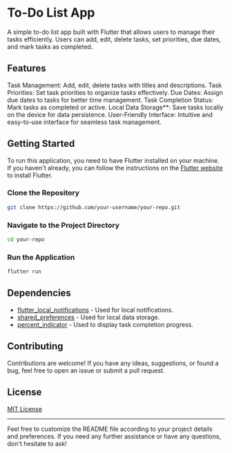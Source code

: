 # To-Do List App

A simple to-do list app built with Flutter that allows users to manage their tasks efficiently. Users can add, edit, delete tasks, set priorities, due dates, and mark tasks as completed.

## Features

Task Management: Add, edit, delete tasks with titles and descriptions.
Task Priorities: Set task priorities to organize tasks effectively.
Due Dates: Assign due dates to tasks for better time management.
Task Completion Status: Mark tasks as completed or active.
Local Data Storage**: Save tasks locally on the device for data persistence.
User-Friendly Interface: Intuitive and easy-to-use interface for seamless task management.



## Getting Started

To run this application, you need to have Flutter installed on your machine. If you haven't already, you can follow the instructions on the [Flutter website](https://flutter.dev/docs/get-started/install) to install Flutter.

### Clone the Repository

```bash
git clone https://github.com/your-username/your-repo.git
```

### Navigate to the Project Directory

```bash
cd your-repo
```

### Run the Application

```bash
flutter run
```

## Dependencies

- [flutter_local_notifications](https://pub.dev/packages/flutter_local_notifications) - Used for local notifications.
- [shared_preferences](https://pub.dev/packages/shared_preferences) - Used for local data storage.
- [percent_indicator](https://pub.dev/packages/percent_indicator) - Used to display task completion progress.

## Contributing

Contributions are welcome! If you have any ideas, suggestions, or found a bug, feel free to open an issue or submit a pull request.

## License

[MIT License](LICENSE)

---

Feel free to customize the README file according to your project details and preferences. If you need any further assistance or have any questions, don't hesitate to ask!
